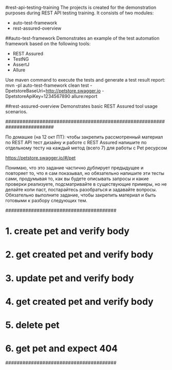 #rest-api-testing-training
The projects is created for the demonstration purposes during REST API testing training.
It consists of two modules:
- auto-test-framework
- rest-assured-overview

##auto-test-framework
Demonstrates an example of the test automation framework based on the following tools:
- REST Assured
- TestNG
- AssertJ
- Allure

Use maven command to execute the tests and generate a test result report:
mvn -pl auto-test-framework
clean test
-DpetstoreBaseUri=http://petstore.swagger.io 
-DpetstoreApiKey=1234567890 
allure:report

##rest-assured-overview
Demonstrates basic REST Assured tool usage scenarios.

#########################################################################

По домашке (на 12 окт ПТ):
чтобы закрепить рассмотренный материал по REST API тест дизайну и работе с REST Assured напишите по отдельному тесту на каждый метод (всего 7) для работы с Pet ресурсом

https://petstore.swagger.io/#/pet

Понимаю, что это задание частично дублирует предыдущее и повторяет то, что я сам показывал, но обязательно напишите эти тесты сами, продумывая то, как вы будете описывать запросы и какие проверки реализуете, подсматривайте в существующие примеры, но не делайте копи паст, постарайтесь разобраться и задавайте вопросы. Обязательно выполните задание, чтобы закрепить материал и быть готовыми к разбору следующих тем.

#######################################
# 1. create pet and verify body       #
# 2. get created pet and verify body  # 
# 3. update pet and verify body       #
# 4. get created pet and verify body  #
# 5. delete pet                       #
# 6. get pet and expect 404           #
#######################################
